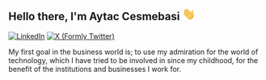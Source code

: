 <h2> Hello there, I'm Aytac Cesmebasi <img src="https://raw.githubusercontent.com/aytacesmebasi/aytacesmebasi/master/hi.gif" height="25px"></h2>

[ ![LinkedIn](https://img.shields.io/badge/LinkedIn-4682B4?style=for-the-badge&logo=linkedin&logoColor=white)](https://www.linkedin.com/in/aytacesmebasi) 
[ ![X (Formly Twitter)](https://img.shields.io/badge/X-%23000000.svg?logo=X&logoColor=white)](https://x.com/aytacesmebasi)

My first goal in the business world is; to use my admiration for the world of technology, which I have tried to be involved in since my childhood, for the benefit of the institutions and businesses I work for.
